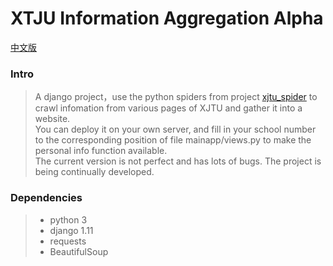XTJU Information Aggregation Alpha
===========================
[中文版](https://github.com/FLYCW-WXY/xjtu_personalinfo_aggregation/blob/master/README.md)
### Intro
>A django project，use the python spiders from project [xjtu_spider](https://github.com/FLYCW-WXY/xjtu_spider) to crawl infomation from various pages of XJTU and gather it into a website.<br>
You can deploy it on your own server, and fill in your school number to the corresponding position of file mainapp/views.py to make the personal info function available.<br>
The current version is not perfect and has lots of bugs. The project is being continually developed.
### Dependencies
>* python 3<br>
>* django 1.11<br>
>* requests<br>
>* BeautifulSoup
